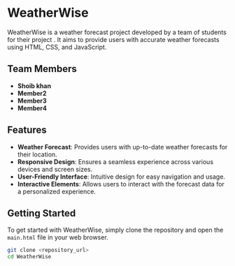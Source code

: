 # WeatherWise
WeatherWise is a weather forecast project developed by a team of students for their project . It aims to provide users with accurate weather forecasts using HTML, CSS, and JavaScript.

## Team Members
- **Shoib khan**
- **Member2** 
- **Member3**
- **Member4** 

## Features
- **Weather Forecast**: Provides users with up-to-date weather forecasts for their location.
- **Responsive Design**: Ensures a seamless experience across various devices and screen sizes.
- **User-Friendly Interface**: Intuitive design for easy navigation and usage.
- **Interactive Elements**: Allows users to interact with the forecast data for a personalized experience.

## Getting Started
To get started with WeatherWise, simply clone the repository and open the `main.html` file in your web browser.

```bash
git clone <repository_url>
cd WeatherWise
